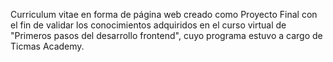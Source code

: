Curriculum vitae en forma de página web creado como Proyecto Final con el fin de validar los conocimientos adquiridos en el curso virtual de "Primeros pasos del
desarrollo frontend", cuyo programa estuvo a cargo de Ticmas Academy.
